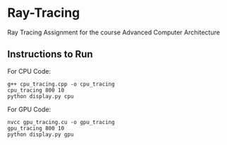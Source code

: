 # Ray-Tracing
Ray Tracing Assignment for the course Advanced Computer Architecture

## Instructions to Run
For CPU Code:
```
g++ cpu_tracing.cpp -o cpu_tracing
cpu_tracing 800 10
python display.py cpu
```
For GPU Code:
```
nvcc gpu_tracing.cu -o gpu_tracing
gpu_tracing 800 10
python display.py gpu
```
